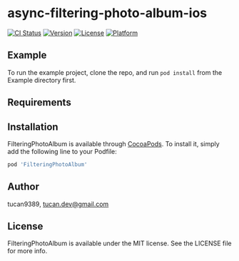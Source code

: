 # async-filtering-photo-album-ios

[![CI Status](https://img.shields.io/travis/tucan9389/FilteringPhotoAlbum.svg?style=flat)](https://travis-ci.org/tucan9389/FilteringPhotoAlbum)
[![Version](https://img.shields.io/cocoapods/v/FilteringPhotoAlbum.svg?style=flat)](https://cocoapods.org/pods/FilteringPhotoAlbum)
[![License](https://img.shields.io/cocoapods/l/FilteringPhotoAlbum.svg?style=flat)](https://cocoapods.org/pods/FilteringPhotoAlbum)
[![Platform](https://img.shields.io/cocoapods/p/FilteringPhotoAlbum.svg?style=flat)](https://cocoapods.org/pods/FilteringPhotoAlbum)

## Example

To run the example project, clone the repo, and run `pod install` from the Example directory first.

## Requirements

## Installation

FilteringPhotoAlbum is available through [CocoaPods](https://cocoapods.org). To install
it, simply add the following line to your Podfile:

```ruby
pod 'FilteringPhotoAlbum'
```

## Author

tucan9389, tucan.dev@gmail.com

## License

FilteringPhotoAlbum is available under the MIT license. See the LICENSE file for more info.

